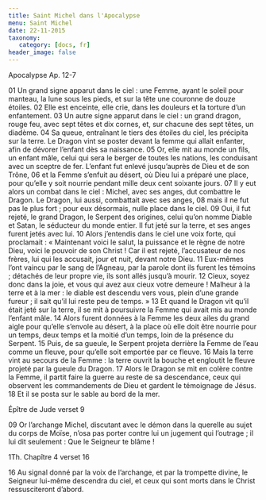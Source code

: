 ```yaml
---
title: Saint Michel dans l'Apocalypse
menu: Saint Michel
date: 22-11-2015
taxonomy:
   category: [docs, fr]
header_image: false
---
```


Apocalypse Ap. 12-7

01 Un grand signe apparut dans le ciel : une Femme, ayant le soleil pour manteau, la lune sous les pieds, et sur la tête une couronne de douze étoiles.
02 Elle est enceinte, elle crie, dans les douleurs et la torture d’un enfantement.
03 Un autre signe apparut dans le ciel : un grand dragon, rouge feu, avec sept têtes et dix cornes, et, sur chacune des sept têtes, un diadème.
04 Sa queue, entraînant le tiers des étoiles du ciel, les précipita sur la terre. Le Dragon vint se poster devant la femme qui allait enfanter, afin de dévorer l’enfant dès sa naissance.
05 Or, elle mit au monde un fils, un enfant mâle, celui qui sera le berger de toutes les nations, les conduisant avec un sceptre de fer. L’enfant fut enlevé jusqu’auprès de Dieu et de son Trône,
06 et la Femme s’enfuit au désert, où Dieu lui a préparé une place, pour qu’elle y soit nourrie pendant mille deux cent soixante jours.
07 Il y eut alors un combat dans le ciel : Michel, avec ses anges, dut combattre le Dragon. Le Dragon, lui aussi, combattait avec ses anges,
08 mais il ne fut pas le plus fort ; pour eux désormais, nulle place dans le ciel.
09 Oui, il fut rejeté, le grand Dragon, le Serpent des origines, celui qu’on nomme Diable et Satan, le séducteur du monde entier. Il fut jeté sur la terre, et ses anges furent jetés avec lui.
10 Alors j’entendis dans le ciel une voix forte, qui proclamait : « Maintenant voici le salut, la puissance et le règne de notre Dieu, voici le pouvoir de son Christ ! Car il est rejeté, l’accusateur de nos frères, lui qui les accusait, jour et nuit, devant notre Dieu.
11 Eux-mêmes l’ont vaincu par le sang de l’Agneau, par la parole dont ils furent les témoins ; détachés de leur propre vie, ils sont allés jusqu’à mourir.
12 Cieux, soyez donc dans la joie, et vous qui avez aux cieux votre demeure ! Malheur à la terre et à la mer : le diable est descendu vers vous, plein d’une grande fureur ; il sait qu’il lui reste peu de temps. »
13 Et quand le Dragon vit qu’il était jeté sur la terre, il se mit à poursuivre la Femme qui avait mis au monde l’enfant mâle.
14 Alors furent données à la Femme les deux ailes du grand aigle pour qu’elle s’envole au désert, à la place où elle doit être nourrie pour un temps, deux temps et la moitié d’un temps, loin de la présence du Serpent.
15 Puis, de sa gueule, le Serpent projeta derrière la Femme de l’eau comme un fleuve, pour qu’elle soit emportée par ce fleuve.
16 Mais la terre vint au secours de la Femme : la terre ouvrit la bouche et engloutit le fleuve projeté par la gueule du Dragon.
17 Alors le Dragon se mit en colère contre la Femme, il partit faire la guerre au reste de sa descendance, ceux qui observent les commandements de Dieu et gardent le témoignage de Jésus.
18 Et il se posta sur le sable au bord de la mer. 

Épître de Jude verset 9

09 Or l’archange Michel, discutant avec le démon dans la querelle au sujet du corps de Moïse, n’osa pas porter contre lui un jugement qui l’outrage ; il lui dit seulement : Que le Seigneur te blâme ! 

1Th. Chapître 4 verset 16

16 Au signal donné par la voix de l’archange, et par la trompette divine, le Seigneur lui-même descendra du ciel, et ceux qui sont morts dans le Christ ressusciteront d’abord. 
